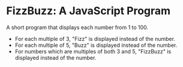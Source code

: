 # FizzBuzz: A JavaScript Program

A short program that displays each number from 1 to 100.
* For each multiple of 3, "Fizz" is displayed instead of the number.
* For each multiple of 5, "Buzz"  is displayed instead of the number.
* For numbers which are multiples of both 3 and 5, "FizzBuzz" is displayed instead of the number.
